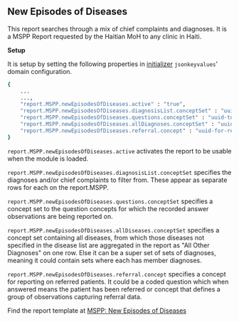 ## New Episodes of Diseases
This report searches through a mix of chief complaints and diagnoses. It is a MSPP Report requested by the Haitian MoH to any clinic in Haiti.

**Setup**

It is setup by setting the following properties in [initializer](https://github.com/mekomsolutions/openmrs-module-initializer) `jsonkeyvalues`' domain configuration.

```bash
{
    ...
    ...,
    "report.MSPP.newEpisodesOfDiseases.active" : "true",
    "report.MSPP.newEpisodesOfDiseases.diagnosisList.conceptSet" : "uuid-to-diagnosis-list-concept-set",
    "report.MSPP.newEpisodesOfDiseases.questions.conceptSet" : "uuid-to-concept-set-containing-questions",
    "report.MSPP.newEpisodesOfDiseases.allDiagnoses.conceptSet" : "uuid-to-concept-set-containing-allDiagnoses",
    "report.MSPP.newEpisodesOfDiseases.referral.concept" : "uuid-for-referral-questionConcept-or-obsGroupingConcept"
}
```
`report.MSPP.newEpisodesOfDiseases.active` activates the report to be usable when the module is loaded.

`report.MSPP.newEpisodesOfDiseases.diagnosisList.conceptSet` specifies the diagnoses and/or chief complaints to filter from. These appear as separate rows for each on the report.MSPP.

`report.MSPP.newEpisodesOfDiseases.questions.conceptSet` specifies a concept set to the question concepts for which the recorded answer observations are being reported on.

`report.MSPP.newEpisodesOfDiseases.allDiseases.conceptSet` specifies a concept set containing all diseases, from which those diseases not specified in the disease list are aggregated in the report as "All Other Diagnoses" on one row. Else it can be a super set of sets of diagnoses, meaning it could contain sets where each has member diagnoses.

`report.MSPP.newEpisodesOfDiseases.referral.concept` specifies a concept for reporting on referred patients. It could be a coded question which when answered means the patient has been referred or concept that defines a group of observations capturing referral data.

Find the report template at [MSPP: New Episodes of Diseases](https://docs.google.com/spreadsheets/d/13A3gBRwi45-YwnArNsDgQB4EPVwsTswp/edit#gid=704979704)
